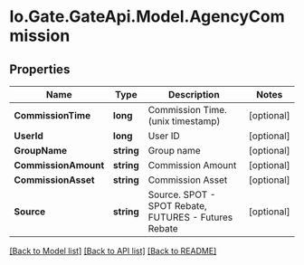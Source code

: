 
# Io.Gate.GateApi.Model.AgencyCommission

## Properties

Name | Type | Description | Notes
------------ | ------------- | ------------- | -------------
**CommissionTime** | **long** | Commission Time. (unix timestamp) | [optional] 
**UserId** | **long** | User ID | [optional] 
**GroupName** | **string** | Group name | [optional] 
**CommissionAmount** | **string** | Commission Amount | [optional] 
**CommissionAsset** | **string** | Commission Asset | [optional] 
**Source** | **string** | Source.  SPOT - SPOT Rebate, FUTURES - Futures Rebate | [optional] 

[[Back to Model list]](../README.md#documentation-for-models)
[[Back to API list]](../README.md#documentation-for-api-endpoints)
[[Back to README]](../README.md)
